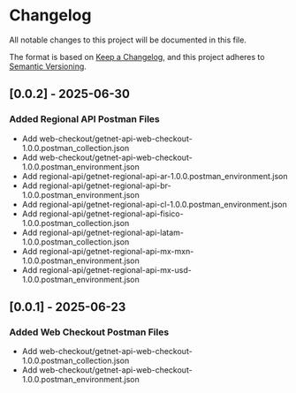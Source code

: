 # Changelog

All notable changes to this project will be documented in this file.

The format is based on [Keep a Changelog](https://keepachangelog.com/en/1.0.0/),
and this project adheres to [Semantic Versioning](https://semver.org/spec/v2.0.0.html).

## [0.0.2] - 2025-06-30

### Added Regional API Postman Files
- Add web-checkout/getnet-api-web-checkout-1.0.0.postman_collection.json
- Add web-checkout/getnet-api-web-checkout-1.0.0.postman_environment.json
- Add regional-api/getnet-regional-api-ar-1.0.0.postman_environment.json
- Add regional-api/getnet-regional-api-br-1.0.0.postman_environment.json
- Add regional-api/getnet-regional-api-cl-1.0.0.postman_environment.json
- Add regional-api/getnet-regional-api-fisico-1.0.0.postman_collection.json
- Add regional-api/getnet-regional-api-latam-1.0.0.postman_collection.json
- Add regional-api/getnet-regional-api-mx-mxn-1.0.0.postman_environment.json
- Add regional-api/getnet-regional-api-mx-usd-1.0.0.postman_environment.json

## [0.0.1] - 2025-06-23

### Added Web Checkout Postman Files
- Add web-checkout/getnet-api-web-checkout-1.0.0.postman_collection.json
- Add web-checkout/getnet-api-web-checkout-1.0.0.postman_environment.json
